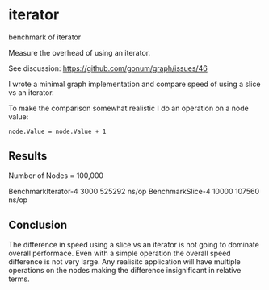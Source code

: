 # iterator
benchmark of iterator

Measure the overhead of using an iterator.

See discussion: https://github.com/gonum/graph/issues/46

I wrote a minimal graph implementation and compare speed of using a slice vs an iterator.

To make the comparison somewhat realistic I do an operation on a node value:

```
node.Value = node.Value + 1
```

## Results

Number of Nodes = 100,000

BenchmarkIterator-4   	    3000	    525292 ns/op
BenchmarkSlice-4      	   10000	    107560 ns/op

## Conclusion

The difference in speed using a slice vs an iterator is not going to dominate overall performace. Even with a simple operation the overall speed difference is not very large. Any realisitc application will have multiple operations on the nodes making the difference insignificant in relative terms.
